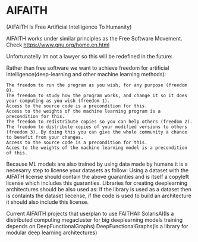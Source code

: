 # AIFAITH
(AIFAITH Is Free Artificial Intelligence To Humanity)

AIFAITH works under similar principles as the Free Software Movement.
Check https://www.gnu.org/home.en.html

Unfortunatelly Im not a lawyer so this will be redefined in the future:


Rather than free software we want to achieve freedom for artificial intelligence(deep-learning and other machine learning methods):

    The freedom to run the program as you wish, for any purpose (freedom 0).
    The freedom to study how the program works, and change it so it does your computing as you wish (freedom 1). 
    Access to the source code is a precondition for this.
    Access to the weights of the machine learning program is a precondition for this.
    The freedom to redistribute copies so you can help others (freedom 2).
    The freedom to distribute copies of your modified versions to others (freedom 3). By doing this you can give the whole community a chance to benefit from your changes.
    Access to the source code is a precondition for this. 
    Acces to the weights of the machine learning model is a precondition of this.

Because ML models are also trained by using data made by humans it is a necesarry step to license your datasets as follow:
    Using a dataset with the AIFATH license should contain the above guaranties and is itself a copyleft license which includes this guaranties.
Libraries for creating  deeplearning architectures should be also used as:
    If the library is used as a dataset then is containts the dataset liecense, if the code is used to build an architecture it should also include this license.
    

Current AIFAITH projects that use/plan to use FAITHAI:
SolarisAI(Is a distributed computing megacluster for big deeplearning models training depends on DeepFunctionalGraphs)
DeepFunctionalGraphs(Is a library for modular deep learning architectures)

